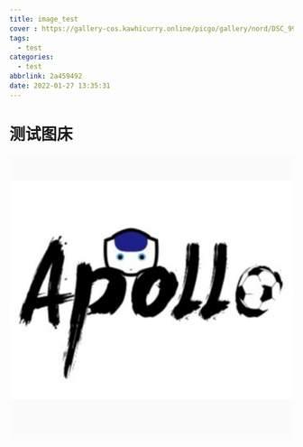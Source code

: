 ```yaml
---
title: image_test
cover : https://gallery-cos.kawhicurry.online/picgo/gallery/nord/DSC_9980.JPG
tags:
  - test
categories:
  - test
abbrlink: 2a459492
date: 2022-01-27 13:35:31
---
```


# 测试图床

![QQ图片20210909223113](https://raw.githubusercontent.com/kawhicurry/picgo/main/img/202201271336698.jpg)
